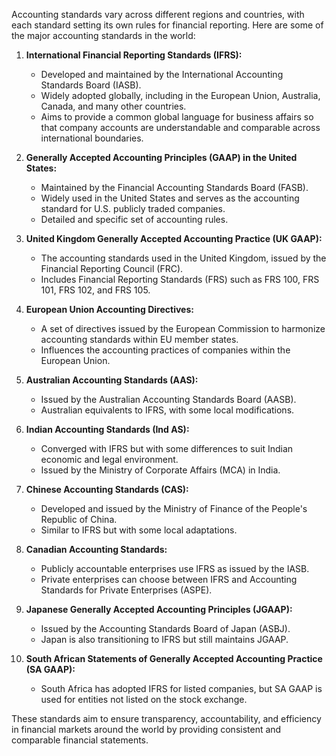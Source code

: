 
Accounting standards vary across different regions and countries, with each standard setting its own rules for financial reporting. Here are some of the major accounting standards in the world:

1. **International Financial Reporting Standards (IFRS):**
   - Developed and maintained by the International Accounting Standards Board (IASB).
   - Widely adopted globally, including in the European Union, Australia, Canada, and many other countries.
   - Aims to provide a common global language for business affairs so that company accounts are understandable and comparable across international boundaries.

2. **Generally Accepted Accounting Principles (GAAP) in the United States:**
   - Maintained by the Financial Accounting Standards Board (FASB).
   - Widely used in the United States and serves as the accounting standard for U.S. publicly traded companies.
   - Detailed and specific set of accounting rules.

3. **United Kingdom Generally Accepted Accounting Practice (UK GAAP):**
   - The accounting standards used in the United Kingdom, issued by the Financial Reporting Council (FRC).
   - Includes Financial Reporting Standards (FRS) such as FRS 100, FRS 101, FRS 102, and FRS 105.

4. **European Union Accounting Directives:**
   - A set of directives issued by the European Commission to harmonize accounting standards within EU member states.
   - Influences the accounting practices of companies within the European Union.

5. **Australian Accounting Standards (AAS):**
   - Issued by the Australian Accounting Standards Board (AASB).
   - Australian equivalents to IFRS, with some local modifications.

6. **Indian Accounting Standards (Ind AS):**
   - Converged with IFRS but with some differences to suit Indian economic and legal environment.
   - Issued by the Ministry of Corporate Affairs (MCA) in India.

7. **Chinese Accounting Standards (CAS):**
   - Developed and issued by the Ministry of Finance of the People's Republic of China.
   - Similar to IFRS but with some local adaptations.

8. **Canadian Accounting Standards:**
   - Publicly accountable enterprises use IFRS as issued by the IASB.
   - Private enterprises can choose between IFRS and Accounting Standards for Private Enterprises (ASPE).

9. **Japanese Generally Accepted Accounting Principles (JGAAP):**
   - Issued by the Accounting Standards Board of Japan (ASBJ).
   - Japan is also transitioning to IFRS but still maintains JGAAP.

10. **South African Statements of Generally Accepted Accounting Practice (SA GAAP):**
    - South Africa has adopted IFRS for listed companies, but SA GAAP is used for entities not listed on the stock exchange.

These standards aim to ensure transparency, accountability, and efficiency in financial markets around the world by providing consistent and comparable financial statements.